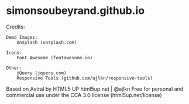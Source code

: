 # simonsoubeyrand.github.io








Credits:

	Demo Images:
		Unsplash (unsplash.com)

	Icons:
		Font Awesome (fontawesome.io)

	Other:
		jQuery (jquery.com)
		Responsive Tools (github.com/ajlkn/responsive-tools)
		
Based on Astral by HTML5 UP
html5up.net | @ajlkn
Free for personal and commercial use under the CCA 3.0 license (html5up.net/license)

